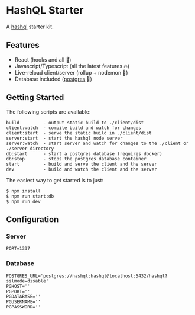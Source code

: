 # HashQL Starter

A [hashql](https://github.com/hashql/hashql) starter kit.

## Features

- React (hooks and all 🎣)
- Javascript/Typescript (all the latest features 🔥)
- Live-reload client/server (rollup + nodemon 💨)
- Database included ([postgres](https://github.com/porsager/postgres) 💙)

## Getting Started

The following scripts are available:

```
build         - output static build to ./client/dist
client:watch  - compile build and watch for changes
client:start  - serve the static build in ./client/dist
server:start  - start the hashql node server
server:watch  - start server and watch for changes to the ./client or ./server directory
db:start      - start a postgres database (requires docker)
db:stop       - stops the postgres database container
start         - build and serve the client and the server
dev           - build and watch the client and the server
```

The easiest way to get started is to just:

```
$ npm install
$ npm run start:db
$ npm run dev
```

## Configuration

### Server

```
PORT=1337
```

### Database

```
POSTGRES_URL='postgres://hashql:hashql@localhost:5432/hashql?sslmode=disable'
PGHOST=''
PGPORT=''
PGDATABASE=''
PGUSERNAME=''
PGPASSWORD=''
```
